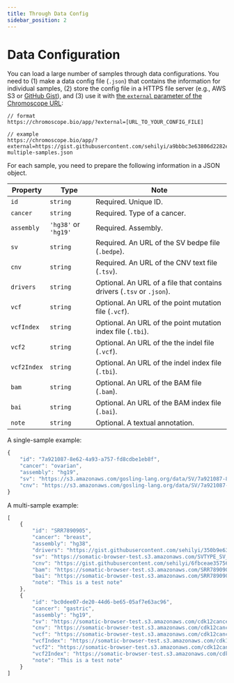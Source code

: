 ```yaml
---
title: Through Data Config
sidebar_position: 2
---
```


# Data Configuration

You can load a large number of samples through data configurations. You need to (1) make a data config file (`.json`) that contains the information for individual samples, (2) store the config file in a HTTPS file server (e.g., AWS S3 or [GitHub Gist](https://gist.github.com/)), and (3) use it with [the `external` parameter of the Chromoscope URL](./url-parameters):

```
// format
https://chromoscope.bio/app/?external=[URL_TO_YOUR_CONFIG_FILE]

// example
https://chromoscope.bio/app/?external=https://gist.githubusercontent.com/sehilyi/a9bbbc3e63806d2282e1959e27a65a53/raw/b6c0ab07a220027196746f46607e916bd9751c70/goscan-multiple-samples.json
```

For each sample, you need to prepare the following information in a JSON object.

| Property | Type | Note |
|---|---|---|
| `id` | `string` | Required. Unique ID. |
| `cancer` | `string` | Required. Type of a cancer. |
| `assembly` | `'hg38'` or `'hg19'` | Required. Assembly. |
| `sv` | `string` | Required. An URL of the SV bedpe file (`.bedpe`). |
| `cnv` | `string` | Required. An URL of the CNV text file (`.tsv`). |
| `drivers` | `string` | Optional. An URL of a file that contains drivers (`.tsv` or `.json`). |
| `vcf` | `string` | Optional. An URL of the point mutation file (`.vcf`). |
| `vcfIndex` | `string` | Optional. An URL of the point mutation index file (`.tbi`). |
| `vcf2` | `string` | Optional. An URL of the the indel file (`.vcf`). |
| `vcf2Index` | `string` | Optional. An URL of the indel index file (`.tbi`). |
| `bam` | `string` | Optional. An URL of the BAM file (`.bam`). |
| `bai` | `string` | Optional. An URL of the BAM index file (`.bai`). |
| `note` | `string` | Optional. A textual annotation. |

A single-sample example:
```js
{
    "id": "7a921087-8e62-4a93-a757-fd8cdbe1eb8f",
    "cancer": "ovarian",
    "assembly": "hg19",
    "sv": "https://s3.amazonaws.com/gosling-lang.org/data/SV/7a921087-8e62-4a93-a757-fd8cdbe1eb8f.pcawg_consensus_1.6.161022.somatic.sv.bedpe",
    "cnv": "https://s3.amazonaws.com/gosling-lang.org/data/SV/7a921087-8e62-4a93-a757-fd8cdbe1eb8f.consensus.20170119.somatic.cna.annotated.txt"
}
```

A multi-sample example:
```js
[
    {
        "id": "SRR7890905",
        "cancer": "breast",
        "assembly": "hg38",
        "drivers": "https://gist.githubusercontent.com/sehilyi/350b9e633c52ad97df00a0fc13a8839a/raw/c47b9ba33f1c9e187c69d1dadd01838db44d3b29/driver.txt",
        "sv": "https://somatic-browser-test.s3.amazonaws.com/SVTYPE_SV_test_tumor_normal_with_panel.bedpe",
        "cnv": "https://gist.githubusercontent.com/sehilyi/6fbceae35756b13472332d6b81b10803/raw/596428a8b0ebc00e7f8cbc52b050db0fbd6e19a5/SRR7890943.ascat.v3.cnv.tsv",
        "bam": "https://somatic-browser-test.s3.amazonaws.com/SRR7890905_GAPFI2USVS21.bam",
        "bai": "https://somatic-browser-test.s3.amazonaws.com/SRR7890905_GAPFI2USVS21.bam.bai",
        "note": "This is a test note"
    },
    {
        "id": "bc0dee07-de20-44d6-be65-05af7e63ac96",
        "cancer": "gastric",
        "assembly": "hg19",
        "sv": "https://somatic-browser-test.s3.amazonaws.com/cdk12cancers/bc0dee07-de20-44d6-be65-05af7e63ac96.pcawg_consensus_1.6.161116.somatic.sv.bedpe",
        "cnv": "https://somatic-browser-test.s3.amazonaws.com/cdk12cancers/bc0dee07-de20-44d6-be65-05af7e63ac96.consensus.20170119.somatic.cna.txt",
        "vcf": "https://somatic-browser-test.s3.amazonaws.com/cdk12cancers/bc0dee07-de20-44d6-be65-05af7e63ac96.consensus.20160830.somatic.snv_mnv.sorted.vcf.gz",
        "vcfIndex": "https://somatic-browser-test.s3.amazonaws.com/cdk12cancers/bc0dee07-de20-44d6-be65-05af7e63ac96.consensus.20160830.somatic.snv_mnv.sorted.vcf.gz.tbi",
        "vcf2": "https://somatic-browser-test.s3.amazonaws.com/cdk12cancers/bc0dee07-de20-44d6-be65-05af7e63ac96.consensus.20161006.somatic.indel.sorted.vcf.gz",
        "vcf2Index": "https://somatic-browser-test.s3.amazonaws.com/cdk12cancers/bc0dee07-de20-44d6-be65-05af7e63ac96.consensus.20161006.somatic.indel.sorted.vcf.gz.tbi",
        "note": "This is a test note"
    }
]
```
